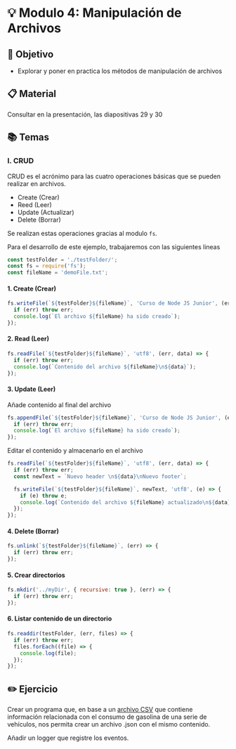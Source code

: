 # :bulb: Modulo 4: Manipulación de Archivos

## :book: Objetivo

- Explorar y poner en practica los métodos de manipulación de archivos

## :clipboard: Material

Consultar en la presentación, las diapositivas 29 y 30

## :books: Temas

### I. CRUD

CRUD es el acrónimo para las cuatro operaciones básicas que se pueden realizar en archivos.

- Create (Crear)
- Reed (Leer)
- Update (Actualizar)
- Delete (Borrar)

Se realizan estas operaciones gracias al modulo `fs`.

Para el desarrollo de este ejemplo, trabajaremos con las siguientes lineas

```js
const testFolder = './testFolder/';
const fs = require('fs');
const fileName = 'demoFile.txt';
```

#### 1. Create (Crear)

```js
fs.writeFile(`${testFolder}${fileName}`, 'Curso de Node JS Junior', (err) => {
  if (err) throw err;
  console.log(`El archivo ${fileName} ha sido creado`);
});
```

#### 2. Read (Leer)

```js
fs.readFile(`${testFolder}${fileName}`, 'utf8', (err, data) => {
  if (err) throw err;
  console.log(`Contenido del archivo ${fileName}\n${data}`);
});
```

#### 3. Update (Leer)

Añade contenido al final del archivo

```js
fs.appendFile(`${testFolder}${fileName}`, 'Curso de Node JS Junior', (err) => {
  if (err) throw err;
  console.log(`El archivo ${fileName} ha sido creado`);
});
```

Editar el contenido y almacenarlo en el archivo

```js
fs.readFile(`${testFolder}${fileName}`, 'utf8', (err, data) => {
  if (err) throw err;
  const newText = `Nuevo header \n${data}\nNuevo footer`;

  fs.writeFile(`${testFolder}${fileName}`, newText, 'utf8', (e) => {
    if (e) throw e;
    console.log(`Contenido del archivo ${fileName} actualizado\n${data}`);
  });
});
```

#### 4. Delete (Borrar)

```js
fs.unlink(`${testFolder}${fileName}`, (err) => {
  if (err) throw err;
});
```

#### 5. Crear directorios

```js
fs.mkdir('../myDir', { recursive: true }, (err) => {
  if (err) throw err;
});
```

#### 6. Listar contenido de un directorio

```js
fs.readdir(testFolder, (err, files) => {
  if (err) throw err;
  files.forEach((file) => {
    console.log(file);
  });
});
```

## :pencil2: Ejercicio

Crear un programa que, en base a un [archivo CSV](../resources/consumoGasolina2018.csv) que contiene información relacionada con el consumo de gasolina de una serie de vehículos, nos permita crear un archivo .json con el mismo contenido.

Añadir un logger que registre los eventos.

